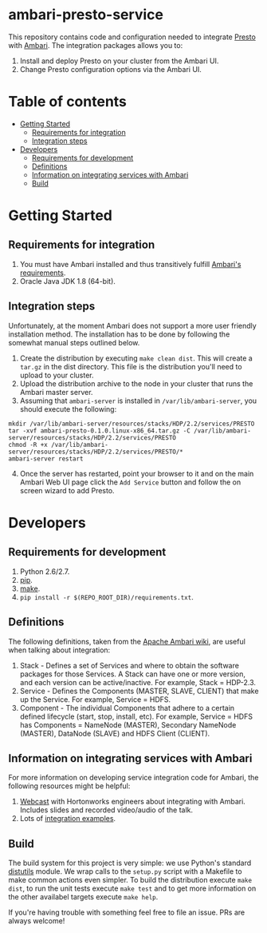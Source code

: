 # ambari-presto-service

This repository contains code and configuration needed to integrate [Presto](https://prestodb.io/) with [Ambari](https://ambari.apache.org/). The integration packages allows you to:

1. Install and deploy Presto on your cluster from the Ambari UI.
2. Change Presto configuration options via the Ambari UI.

# Table of contents

* [Getting Started](#getting-started)
  * [Requirements for integration](#requirements-for-integration)
  * [Integration steps](#integration-steps)
* [Developers](#developers)
  * [Requirements for development](#requirements-for-development)
  * [Definitions](#definitions)
  * [Information on integrating services with Ambari](#information-on-integrating-services-with-ambari)
  * [Build](#build)

# Getting Started

## Requirements for integration

1. You must have Ambari installed and thus transitively fulfill [Ambari's requirements](http://docs.hortonworks.com/HDPDocuments/Ambari-2.1.2.1/bk_Installing_HDP_AMB/content/_meet_minimum_system_requirements.html).
2. Oracle Java JDK 1.8 (64-bit).

## Integration steps

Unfortunately, at the moment Ambari does not support a more user friendly installation method. The installation has to be done by following the somewhat manual steps outlined below.

1. Create the distribution by executing `make clean dist`. This will create a `tar.gz` in the dist directory. This file is the distribution you'll need to upload to your cluster.
2. Upload the distribution archive to the node in your cluster that runs the Ambari master server.
3. Assuming that `ambari-server` is installed in `/var/lib/ambari-server`, you should execute the following:
```
mkdir /var/lib/ambari-server/resources/stacks/HDP/2.2/services/PRESTO
tar -xvf ambari-presto-0.1.0.linux-x86_64.tar.gz -C /var/lib/ambari-server/resources/stacks/HDP/2.2/services/PRESTO
chmod -R +x /var/lib/ambari-server/resources/stacks/HDP/2.2/services/PRESTO/*
ambari-server restart
```
4. Once the server has restarted, point your browser to it and on the main Ambari Web UI page click the `Add Service` button and follow the on screen wizard to add Presto.

# Developers

## Requirements for development

1. Python 2.6/2.7.
2. [pip](https://pip.pypa.io/en/stable/installing/).
3. [make](https://www.gnu.org/software/make/).
4. `pip install -r $(REPO_ROOT_DIR)/requirements.txt`.

## Definitions

The following definitions, taken from the [Apache Ambari wiki](https://cwiki.apache.org/confluence/display/AMBARI/Stacks+and+Services), are useful when talking about integration:

1. Stack - Defines a set of Services and where to obtain the software packages for those Services. A Stack can have one or more version, and each version can be active/inactive. For example, Stack = HDP-2.3.
2. Service - Defines the Components (MASTER, SLAVE, CLIENT) that make up the Service. For example, Service = HDFS.
3. Component - The individual Components that adhere to a certain defined lifecycle (start, stop, install, etc). For example, Service = HDFS has Components = NameNode (MASTER), Secondary NameNode (MASTER), DataNode (SLAVE) and HDFS Client (CLIENT).

## Information on integrating services with Ambari

For more information on developing service integration code for Ambari, the following resources might be helpful:
1. [Webcast](http://hortonworks.com/partners/learn/#ambari) with Hortonworks engineers about integrating with Ambari. Includes slides and recorded video/audio of the talk.
2. Lots of [integration examples](https://github.com/abajwa-hw/ambari-workshops).

## Build

The build system for this project is very simple: we use Python's standard [distutils](https://docs.python.org/2/distutils/) module. We wrap calls to the `setup.py` script with a Makefile to make common actions even simpler. To build the distribution execute `make dist`, to run the unit tests execute `make test` and to get more information on the other availabel targets execute `make help`.

If you're having trouble with something feel free to file an issue. PRs are always welcome!

